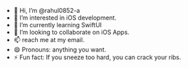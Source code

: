 - 👋 Hi, I’m @rahul0852-a
- 👀 I’m interested in iOS development. 
- 🌱 I’m currently learning SwiftUI
- 💞️ I’m looking to collaborate on iOS Apps. 
- 📫 reach me at my email. 
- 😄 Pronouns: anything you want. 
- ⚡ Fun fact: If you sneeze too hard, you can crack your ribs. 

<!---
rahul0852-a/rahul0852-a is a ✨ special ✨ repository because its `README.md` (this file) appears on your GitHub profile.
You can click the Preview link to take a look at your changes.
--->
